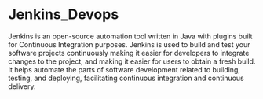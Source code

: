 # Jenkins_Devops

Jenkins is an open-source automation tool written in Java with plugins built for Continuous Integration purposes. 
Jenkins is used to build and test your software projects continuously making it easier for developers to integrate changes to the project, and making it easier for users to obtain a fresh build.
It helps automate the parts of software development related to building, testing, and deploying, facilitating continuous integration and continuous delivery.
